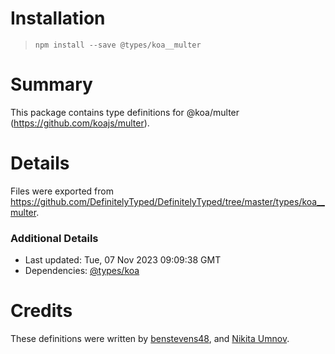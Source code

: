 # Installation
> `npm install --save @types/koa__multer`

# Summary
This package contains type definitions for @koa/multer (https://github.com/koajs/multer).

# Details
Files were exported from https://github.com/DefinitelyTyped/DefinitelyTyped/tree/master/types/koa__multer.

### Additional Details
 * Last updated: Tue, 07 Nov 2023 09:09:38 GMT
 * Dependencies: [@types/koa](https://npmjs.com/package/@types/koa)

# Credits
These definitions were written by [benstevens48](https://github.com/benstevens48), and [Nikita Umnov](https://github.com/nomnes).
